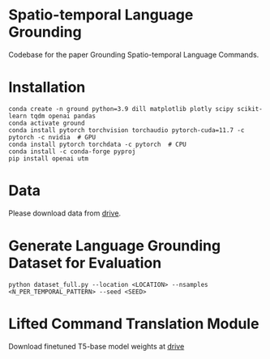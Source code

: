 # Spatio-temporal Language Grounding
Codebase for the paper Grounding Spatio-temporal Language Commands.

# Installation
```
conda create -n ground python=3.9 dill matplotlib plotly scipy scikit-learn tqdm openai pandas
conda activate ground
conda install pytorch torchvision torchaudio pytorch-cuda=11.7 -c pytorch -c nvidia  # GPU
conda install pytorch torchdata -c pytorch  # CPU
conda install -c conda-forge pyproj
pip install openai utm
```

# Data
Please download data from [drive](https://drive.google.com/drive/folders/1gWomkuVqxLU01ftzF34bEacJBeUwBMOf?usp=sharing).


# Generate Language Grounding Dataset for Evaluation
```
python dataset_full.py --location <LOCATION> --nsamples <N_PER_TEMPORAL_PATTERN> --seed <SEED>
```


# Lifted Command Translation Module
Download finetuned T5-base model weights at [drive](https://drive.google.com/drive/folders/1rZl8tblyVj-pZZW4OgbO1NJwMIT2fwx9?usp=sharing)
